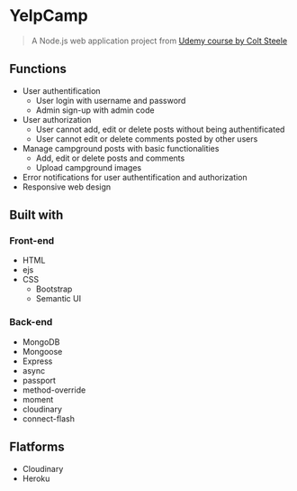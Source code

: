 # YelpCamp
>A Node.js web application project from [Udemy course by Colt Steele](https://www.udemy.com/course/the-web-developer-bootcamp/)

## Functions
- User authentification
	- User login with username and password
	- Admin sign-up with admin code
- User authorization
	- User cannot add, edit or delete posts without being authentificated
	- User cannot edit or delete comments posted by other users
- Manage campground posts with basic functionalities
	- Add, edit or delete posts and comments
	- Upload campground images
- Error notifications for user authentification and authorization
- Responsive web design
	

## Built with
### Front-end
- HTML
- ejs
- CSS
	- Bootstrap
	- Semantic UI
	
### Back-end
- MongoDB
- Mongoose
- Express
- async
- passport
- method-override
- moment
- cloudinary
- connect-flash

## Flatforms
- Cloudinary
- Heroku


